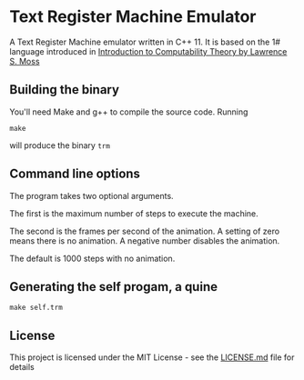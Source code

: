# Text Register Machine Emulator

A Text Register Machine emulator written in C++ 11. It is based on the 1# language introduced in [Introduction to Computability Theory by Lawrence S. Moss](http://www.indiana.edu/~iulg/trm/)

## Building the binary

You'll need Make and g++ to compile the source code. Running

```
make
```

will produce the binary `trm`

## Command line options

The program takes two optional arguments. 

The first is the maximum number of steps to execute the machine.

The second is the frames per second of the animation. A setting of zero means there is no animation. A negative number disables the animation.

The default is 1000 steps with no animation.

## Generating the self progam, a quine

```
make self.trm
```

## License

This project is licensed under the MIT License - see the [LICENSE.md](LICENSE.md) file for details
